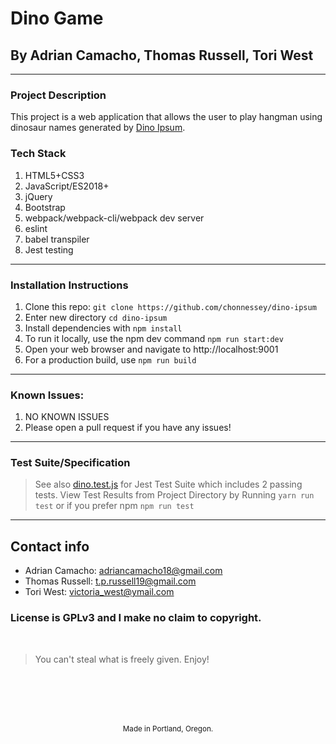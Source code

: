# Dino Game
## By Adrian Camacho, Thomas Russell, Tori West

---

### Project Description

This project is a web application that allows the user to play hangman using dinosaur names generated by [Dino Ipsum](https://dinoipsum.herokuapp.com/#res).

### Tech Stack
1. HTML5+CSS3
2. JavaScript/ES2018+
3. jQuery
4. Bootstrap
5. webpack/webpack-cli/webpack dev server
6. eslint
7. babel transpiler
8. Jest testing
---

### Installation Instructions
1. Clone this repo: `git clone https://github.com/chonnessey/dino-ipsum`
2. Enter new directory `cd dino-ipsum`
3. Install dependencies with `npm install`
4. To run it locally, use the npm dev command `npm run start:dev`
5. Open your web browser and navigate to http://localhost:9001
6. For a production build, use `npm run build`
---
### Known Issues:
1. NO KNOWN ISSUES
2. Please open a pull request if you have any issues!
---
### Test Suite/Specification

> See also [dino.test.js](https://github.com/chonnessey/dino-ipsum/tree/main/__tests__) for Jest Test Suite which includes 2 passing tests. View Test Results from Project Directory by Running `yarn run test` or if you prefer npm `npm run test`

---
## Contact info

* Adrian Camacho: <adriancamacho18@gmail.com>
* Thomas Russell: <t.p.russell19@gmail.com>
* Tori West: <victoria_west@ymail.com>

### License is GPLv3 and I make no claim to copyright. 
<br />

> You can't steal what is freely given. Enjoy!

<br />
<br />
<br />
<br />
<p align="center">
  <small>Made in Portland, Oregon. </small>
</p>